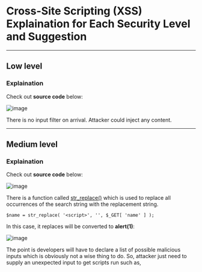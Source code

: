 # Cross-Site Scripting (XSS) Explaination for Each Security Level and Suggestion
---

## Low level

### Explaination

Check out **source code** below:

![image](https://user-images.githubusercontent.com/56772435/126078264-d2fddf60-f0ea-4a42-b7bd-1769fc40c898.png)

There is no input filter on arrival. Attacker could inject any content.

---

## Medium level

### Explaination

Check out **source code** below:

![image](https://user-images.githubusercontent.com/56772435/126078388-cd4c3dfc-48c6-4397-bad6-e5651fbd5413.png)

There is a function called [str_replace()](https://www.php.net/manual/en/function.str-replace.php) which is used to replace all occurrences of the search string with the replacement string. 

`$name = str_replace( '<script>', '', $_GET[ 'name' ] );`

In this case, it replaces **<script>** by **NULL** so any input like this **<script>alert(1)</script>** will be converted to **alert(1)</script>**:

![image](https://user-images.githubusercontent.com/56772435/126078840-dd2f9720-e6fa-4685-9f8f-da832ba7c908.png)

The point is developers will have to declare a list of possible malicious inputs which is obviously not a wise thing to do. So, attacker just need to supply an unexpected input to get scripts run such as, <SCRIPT>, <SCript> or any other HTML tags. 
  
![image](https://user-images.githubusercontent.com/56772435/126079244-370e307a-173d-4500-85da-d1c1e8f2dd54.png)

---

## High level

### Explaination
   
Check out **source code** below:
  
![image](https://user-images.githubusercontent.com/56772435/126079439-a7bcd9ba-950e-459e-8111-e49e0ae6a74e.png)

There is a function called [preg_replace()](https://www.php.net/manual/en/function.preg-replace.php) which is used to perform a regular expression search and replace.
  
$name = preg_replace( '/<(.*)s(.*)c(.*)r(.*)i(.*)p(.*)t/i', '', $_GET[ 'name' ] );
  
In this case, it will perform a regular expression search to detect **<script>** tag and replaces everything inside the tag by NULL. The problem is developer is supposed to be skillful in regex and there is much more than just a **<script>** tag.
  
---

## FOR MEMEDIATION, PLEASE READ prevention_high.php
